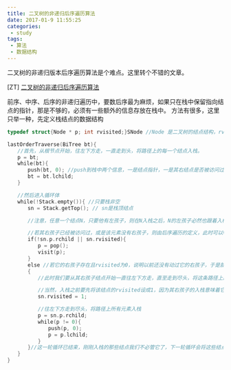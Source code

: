 ```yaml
---
title: 二叉树的非递归后序遍历算法
date: 2017-01-9 11:55:25
categories:
 - study
tags:
 - 算法
 - 数据结构
---
```


二叉树的非递归版本后序遍历算法是个难点。这里转个不错的文章。
<!-- more -->

[ZT] [二叉树的非递归后序遍历算法](http://www.cnblogs.com/ybwang/archive/2011/10/04/lastOrderTraverse.html)

前序、中序、后序的非递归遍历中，要数后序最为麻烦，如果只在栈中保留指向结点的指针，那是不够的，必须有一些额外的信息存放在栈中。
方法有很多，这里只举一种，先定义栈结点的数据结构
```cpp
typedef struct{Node * p; int rvisited;}SNode //Node 是二叉树的结点结构，rvisited==1代表p所指向的结点的右结点已被访问过。

lastOrderTraverse(BiTree bt){
　　//首先，从根节点开始，往左下方走，一直走到头，将路径上的每一个结点入栈。
　　p = bt;
　　while(bt){
　　　　push(bt, 0); //push到栈中两个信息，一是结点指针，一是其右结点是否被访问过
　　　　bt = bt.lchild;
　　}

　　//然后进入循环体
　　while(!Stack.empty()){ //只要栈非空
　　　　sn = Stack.getTop(); // sn是栈顶结点

　　　　//注意，任意一个结点N，只要他有左孩子，则在N入栈之后，N的左孩子必然也跟着入栈了(这个体现在算法的后半部分)，所以当我们拿到栈顶元素的时候，可以确信这个元素要么没有左孩子，要么其左孩子已经被访问过，所以此时我们就不关心它的左孩子了，我们只关心其右孩子。

　　　　//若其右孩子已经被访问过，或是该元素没有右孩子，则由后序遍历的定义，此时可以visit这个结点了。
　　　　if(!sn.p.rchild || sn.rvisited){
　　　　　　p = pop();
　　　　　　visit(p);
　　　　}
　　　　else //若它的右孩子存在且rvisited为0，说明以前还没有动过它的右孩子，于是就去处理一下其右孩子。
　　　　{ 
　　　　　　//此时我们要从其右孩子结点开始一直往左下方走，直至走到尽头，将这条路径上的所有结点都入栈。

　　　　　　//当然，入栈之前要先将该结点的rvisited设成1，因为其右孩子的入栈意味着它的右孩子必将先于它被访问(这很好理解，因为我们总是从栈顶取出元素来进行visit)。由此可知，下一次该元素再处于栈顶时，其右孩子必然已被visit过了，所以此处可以将rvisited设置为1。
　　　　　　sn.rvisited = 1;

　　　　　　//往左下方走到尽头，将路径上所有元素入栈
　　　　　　p = sn.p.rchild;
　　　　　　while(p != 0){
　　　　　　　　push(p, 0);
　　　　　　　　p = p.lchild;
　　　　　　}
　　　　}//这一轮循环已结束，刚刚入栈的那些结点我们不必管它了，下一轮循环会将这些结点照顾的很好。
　　}
}
```
